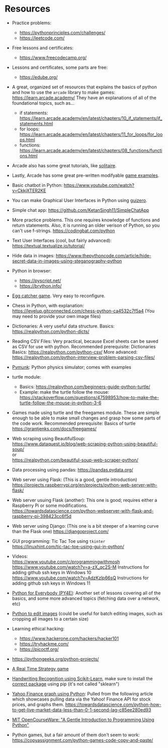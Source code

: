 # Resources

- Practice problems:
  - https://pythonprinciples.com/challenges/
  - https://leetcode.com/   

- Free lessons and certificates:
  - https://www.freecodecamp.org/

- Lessons and certificates, some parts are free:
  - https://edube.org/

-  A great, organized set of resources that explains the basics of python and how to use the `arcade` library to make games:
   https://learn.arcade.academy/
   They have an explanations of all of the foundational topics, such as...
   - if statements: https://learn.arcade.academy/en/latest/chapters/10_if_statements/if_statements.html
   - for loops: https://learn.arcade.academy/en/latest/chapters/11_for_loops/for_loops.html
   - functions: https://learn.arcade.academy/en/latest/chapters/08_functions/functions.html

-  Arcade also has some great tutorials, like [solitaire](https://api.arcade.academy/en/latest/tutorials/card_game/).
-  Lastly, Arcade has some great pre-written modifyable [game examples](https://api.arcade.academy/en/latest/examples/).

-  Basic chatbot in Python: https://www.youtube.com/watch?v=CkkjXTER2KE

-  You can make Graphical User Interfaces in Python using [guizero](https://lawsie.github.io/guizero/start/).

-  Simple chat app: https://github.com/KetanSingh11/SimpleChatApp

-  More practice problems. This one requires knowledge of functions and return statements. Also, it is running an older verison of Python, so you can't use f-strings. https://codingbat.com/python

- Text User Interfaces (cool, but fairly advanced): https://textual.textualize.io/tutorial/

-  Hide data in images: https://www.thepythoncode.com/article/hide-secret-data-in-images-using-steganography-python

- Python in browser:
  - https://pyscript.net/
  - https://brython.info/

-  [Egg catcher game](https://github.com/SmallLion/Python-Projects/blob/main/egg_catcher.py). Very easy to reconfigure.

-  Chess in Python, with explanation: https://levelup.gitconnected.com/chess-python-ca4532c7f5a4
   (You may need to provide your own image files)

-  Dictionaries: A very useful data structure.
   Basics: https://realpython.com/python-dicts/
  
-  Reading CSV Files: Very practical, because Excel sheets can be saved as CSV for use with python.
   Recommended prerequisite: Dictionaries
   Basics: https://realpython.com/python-csv/
   More advanced: https://realpython.com/python-interview-problem-parsing-csv-files/

-  [Pymunk](http://www.pymunk.org/en/latest/installation.html): Python physics simulator; comes with examples

-  turtle module:
   - Basics: https://realpython.com/beginners-guide-python-turtle/
   - Example: make the turtle follow the mouse: https://stackoverflow.com/questions/47598953/how-to-make-the-turtle-follow-the-mouse-in-python-3-6
    
-  Games made using turtle and the freegames module.
   These are simple enough to be able to make small changes and grasp how some parts of the code work.
   Recommended prerequisite: Basics of turtle
   https://grantjenks.com/docs/freegames/

-  Web scraping using BeautifulSoup:  
   https://www.dataquest.io/blog/web-scraping-python-using-beautiful-soup/  
   or  
   https://realpython.com/beautiful-soup-web-scraper-python/

-  Data processing using pandas: 
   https://pandas.pydata.org/

-  Web server using Flask:
   (This is a good, gentle introduction)
   https://projects.raspberrypi.org/en/projects/python-web-server-with-flask/

-  Web server usuing Flask (another):
   This one is good; requires either a Raspberry Pi or some modifications.
   https://towardsdatascience.com/python-webserver-with-flask-and-raspberry-pi-398423cc6f5d

-  Web server using Django:
   (This one is a bit steeper of a learning curve than the Flask one)
   https://djangoproject.com/
 
-  GUI programming: Tic Tac Toe using `tkinter`  
   https://linuxhint.com/tic-tac-toe-using-gui-in-python/

-  Videos:  
   https://www.youtube.com/c/programmingwithmosh  
   https://www.youtube.com/watch?v=a-zX_qc2S-M  Instructions for adding github ssh keys in Windows 10  
   https://www.youtube.com/watch?v=AdzKzlp66sQ  Instructions for adding github ssh keys in Windows 11

-  [Python for Everybody (PY4E)](https://www.py4e.com/lessons): Another set of lessons covering all of the basics, and some more advanced topics (fetching data over a network, etc)

-  [Python to edit images](https://realpython.com/image-processing-with-the-python-pillow-library/) (could be useful for batch editing images, such as cropping all images to a certain size)

- Learning ethical hacking:
  - https://www.hackerone.com/hackers/hacker101
  - https://tryhackme.com/
  - https://picoctf.org/

-  https://pythongeeks.org/python-projects/

-  [A Real Time Strategy game](https://github.com/RyanKruse/Python-RTS)

-  [Handwriting Recognition using Scikit-Learn](https://scikit-learn.org/stable/auto_examples/classification/plot_digits_classification.html), make sure to install the [correct package](https://pypi.org/project/scikit-learn/) using pip (it's not called "sklearn")

-  [Yahoo Finance graph using Python](https://gist.github.com/SajidLhessani/69515feb77849ce1456867a924dc74e2#file-yahoo_fin_graph-py): Pulled from the following article which showcases pulling data via the Yahoo! Finance API for stock prices, and graphs them. https://towardsdatascience.com/python-how-to-get-live-market-data-less-than-0-1-second-lag-c85ee280ed93

- [MIT OpenCourseWare: "A Gentle Introduction to Programming Using Python"](https://ocw.mit.edu/courses/6-189-a-gentle-introduction-to-programming-using-python-january-iap-2008/pages/syllabus/)

-  Python games, but a fair amount of them don't seem to work: https://copyassignment.com/python-games-code-copy-and-paste/
